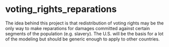 # voting_rights_reparations
The idea behind this project is that redistribution of voting rights may be the only way to make reparations for damages committed against certain segments of the population (e.g. slavery). The U.S. will be the basis for a lot of the modeling but should be generic enough to apply to other countries.

